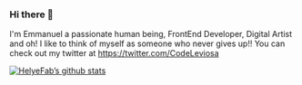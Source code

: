 ### Hi there 👋

I'm Emmanuel a passionate human being, FrontEnd Developer, Digital Artist and oh! I like to think of myself as  someone who never gives up!!
You can check out my twitter at https://twitter.com/CodeLeviosa


[![HelyeFab’s github stats](https://github-readme-stats.vercel.app/api?username=helyefab)](https://github.com/helyefab/github-readme-stats)


<!--
**HelyeFab/HelyeFab** is a ✨ _special_ ✨ repository because its `README.md` (this file) appears on your GitHub profile.

Here are some ideas to get you started:

- 🔭 I’m currently working on ...
- 🌱 I’m currently learning ...
- 👯 I’m looking to collaborate on ...
- 🤔 I’m looking for help with ...
- 💬 Ask me about ...
- 📫 How to reach me: ...
- 😄 Pronouns: ...
- ⚡ Fun fact: ...
-->
